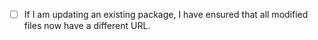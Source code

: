 - [ ] If I am updating an existing package, I have ensured that all modified files now have a different URL.
